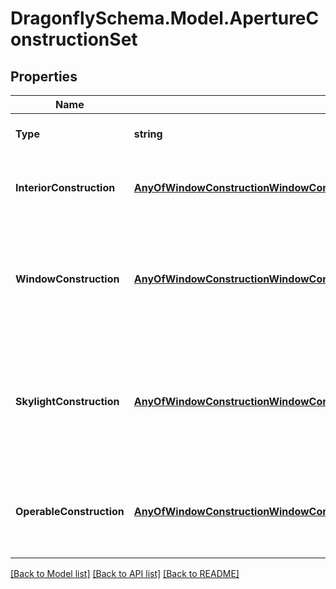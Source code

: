 
# DragonflySchema.Model.ApertureConstructionSet

## Properties

Name | Type | Description | Notes
------------ | ------------- | ------------- | -------------
**Type** | **string** |  | [optional] [readonly] [default to "ApertureConstructionSet"]
**InteriorConstruction** | [**AnyOfWindowConstructionWindowConstructionShadeWindowConstructionDynamic**](AnyOfWindowConstructionWindowConstructionShadeWindowConstructionDynamic.md) | A WindowConstruction for all apertures with a Surface boundary condition. | [optional] 
**WindowConstruction** | [**AnyOfWindowConstructionWindowConstructionShadeWindowConstructionDynamic**](AnyOfWindowConstructionWindowConstructionShadeWindowConstructionDynamic.md) | A WindowConstruction for apertures with an Outdoors boundary condition, False is_operable property, and a Wall face type for their parent face. | [optional] 
**SkylightConstruction** | [**AnyOfWindowConstructionWindowConstructionShadeWindowConstructionDynamic**](AnyOfWindowConstructionWindowConstructionShadeWindowConstructionDynamic.md) | A WindowConstruction for apertures with a Outdoors boundary condition, False is_operable property, and a RoofCeiling or Floor face type for their parent face. | [optional] 
**OperableConstruction** | [**AnyOfWindowConstructionWindowConstructionShadeWindowConstructionDynamic**](AnyOfWindowConstructionWindowConstructionShadeWindowConstructionDynamic.md) | A WindowConstruction for all apertures with an Outdoors boundary condition and True is_operable property. | [optional] 

[[Back to Model list]](../README.md#documentation-for-models)
[[Back to API list]](../README.md#documentation-for-api-endpoints)
[[Back to README]](../README.md)


